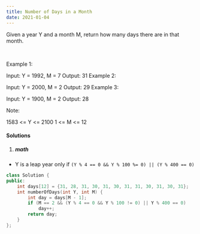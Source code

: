 ```yaml
---
title: Number of Days in a Month
date: 2021-01-04
---
```

Given a year Y and a month M, return how many days there are in that month.

 

Example 1:

Input: Y = 1992, M = 7
Output: 31
Example 2:

Input: Y = 2000, M = 2
Output: 29
Example 3:

Input: Y = 1900, M = 2
Output: 28
 

Note:

1583 <= Y <= 2100
1 <= M <= 12

#### Solutions

1. ##### math

- Y is a leap year only if `(Y % 4 == 0 && Y % 100 %= 0) || (Y % 400 == 0)`

```cpp
class Solution {
public:
    int days[12] = {31, 28, 31, 30, 31, 30, 31, 31, 30, 31, 30, 31};
    int numberOfDays(int Y, int M) {
        int day = days[M - 1];
        if (M == 2 && (Y % 4 == 0 && Y % 100 != 0) || Y % 400 == 0)
            day++;
        return day;
    }
};
```